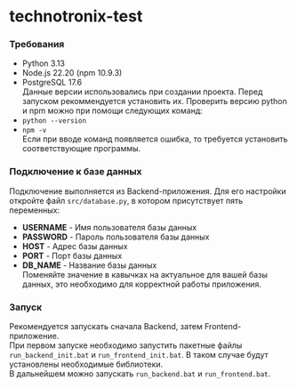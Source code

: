# technotronix-test
### Требования
+ Python 3.13
+ Node.js 22.20 (npm 10.9.3)
+ PostgreSQL 17.6<br>
Данные версии использовались при создании проекта. Перед запуском рекоммендуется установить их. Проверить версию python и npm можно при помощи следующих команд:<br>
+ `python --version`
+ `npm -v`<br>
Если при вводе команд появляется ошибка, то требуется установить соответствующие программы.
### Подключение к базе данных
Подключение выполняется из Backend-приложения. Для его настройки откройте файл `src/database.py`, в котором присутствует пять переменных:
+ **USERNAME** - Имя пользователя базы данных
+ **PASSWORD** - Пароль пользователя базы данных
+ **HOST** - Адрес базы данных
+ **PORT** - Порт базы данных
+ **DB_NAME** - Название базы данных<br>
Поменяйте значение в кавычках на актуальное для вашей базы данных, это необходимо для корректной работы приложения.
### Запуск
Рекомендуется запускать сначала Backend, затем Frontend-приложение.<br>
При первом запуске необходимо запустить пакетные файлы `run_backend_init.bat` и `run_frontend_init.bat`. В таком случае будут установлены необходимые библиотеки.<br>
В дальнейшем можно запускать `run_backend.bat` и `run_frontend.bat`.